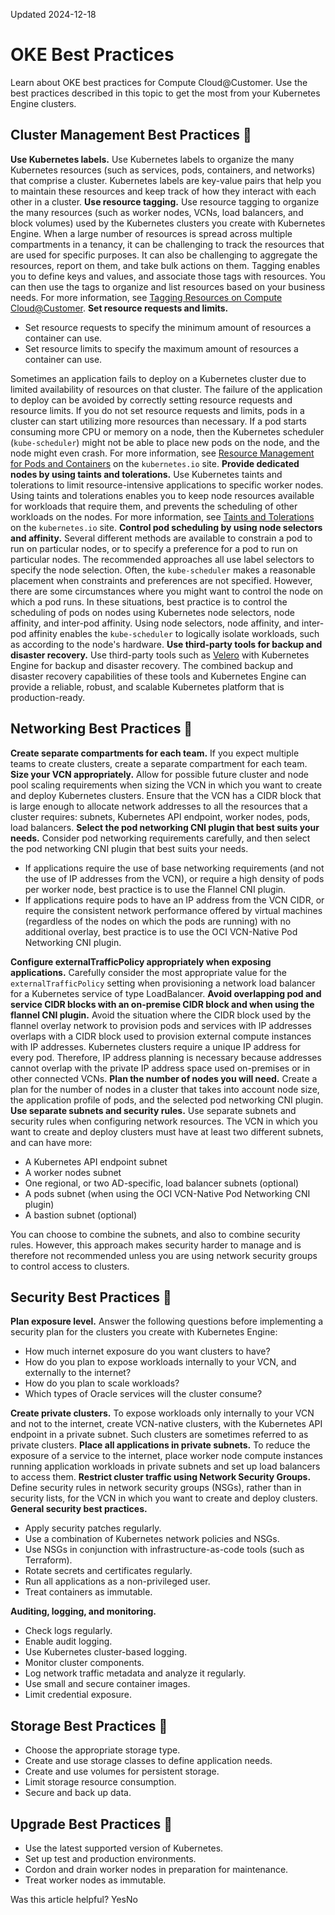 Updated 2024-12-18
# OKE Best Practices
Learn about OKE best practices for Compute Cloud@Customer. 
Use the best practices described in this topic to get the most from your Kubernetes Engine clusters.
## Cluster Management Best Practices 🔗 
**Use Kubernetes labels.**
Use Kubernetes labels to organize the many Kubernetes resources (such as services, pods, containers, and networks) that comprise a cluster.
Kubernetes labels are key-value pairs that help you to maintain these resources and keep track of how they interact with each other in a cluster.
**Use resource tagging.**
Use resource tagging to organize the many resources (such as worker nodes, VCNs, load balancers, and block volumes) used by the Kubernetes clusters you create with Kubernetes Engine.
When a large number of resources is spread across multiple compartments in a tenancy, it can be challenging to track the resources that are used for specific purposes. It can also be challenging to aggregate the resources, report on them, and take bulk actions on them.
Tagging enables you to define keys and values, and associate those tags with resources. You can then use the tags to organize and list resources based on your business needs.
For more information, see [Tagging Resources on Compute Cloud@Customer](https://docs.oracle.com/en-us/iaas/compute-cloud-at-customer/topics/tags/tagging.htm#tagging "On Compute Cloud@Customer, tagging enables you to add metadata to resources by defining key/value pairs that are assigned to resources. You can use the tags to organize and list resources based on your business needs.").
**Set resource requests and limits.**
  * Set resource requests to specify the minimum amount of resources a container can use.
  * Set resource limits to specify the maximum amount of resources a container can use.


Sometimes an application fails to deploy on a Kubernetes cluster due to limited availability of resources on that cluster. The failure of the application to deploy can be avoided by correctly setting resource requests and resource limits.
If you do not set resource requests and limits, pods in a cluster can start utilizing more resources than necessary. If a pod starts consuming more CPU or memory on a node, then the Kubernetes scheduler (`kube-scheduler`) might not be able to place new pods on the node, and the node might even crash.
For more information, see [Resource Management for Pods and Containers](https://kubernetes.io/docs/concepts/configuration/manage-resources-containers/) on the `kubernetes.io` site.
**Provide dedicated nodes by using taints and tolerations.**
Use Kubernetes taints and tolerations to limit resource-intensive applications to specific worker nodes.
Using taints and tolerations enables you to keep node resources available for workloads that require them, and prevents the scheduling of other workloads on the nodes.
For more information, see [Taints and Tolerations](https://kubernetes.io/docs/concepts/scheduling-eviction/taint-and-toleration/) on the `kubernetes.io` site.
**Control pod scheduling by using node selectors and affinity.**
Several different methods are available to constrain a pod to run on particular nodes, or to specify a preference for a pod to run on particular nodes. The recommended approaches all use label selectors to specify the node selection.
Often, the `kube-scheduler` makes a reasonable placement when constraints and preferences are not specified. However, there are some circumstances where you might want to control the node on which a pod runs. In these situations, best practice is to control the scheduling of pods on nodes using Kubernetes node selectors, node affinity, and inter-pod affinity.
Using node selectors, node affinity, and inter-pod affinity enables the `kube-scheduler` to logically isolate workloads, such as according to the node's hardware.
**Use third-party tools for backup and disaster recovery.**
Use third-party tools such as [Velero](https://velero.io/) with Kubernetes Engine for backup and disaster recovery.
The combined backup and disaster recovery capabilities of these tools and Kubernetes Engine can provide a reliable, robust, and scalable Kubernetes platform that is production-ready.
## Networking Best Practices 🔗 
**Create separate compartments for each team.**
If you expect multiple teams to create clusters, create a separate compartment for each team.
**Size your VCN appropriately.**
Allow for possible future cluster and node pool scaling requirements when sizing the VCN in which you want to create and deploy Kubernetes clusters.
Ensure that the VCN has a CIDR block that is large enough to allocate network addresses to all the resources that a cluster requires: subnets, Kubernetes API endpoint, worker nodes, pods, load balancers.
**Select the pod networking CNI plugin that best suits your needs.**
Consider pod networking requirements carefully, and then select the pod networking CNI plugin that best suits your needs.
  * If applications require the use of base networking requirements (and not the use of IP addresses from the VCN), or require a high density of pods per worker node, best practice is to use the Flannel CNI plugin.
  * If applications require pods to have an IP address from the VCN CIDR, or require the consistent network performance offered by virtual machines (regardless of the nodes on which the pods are running) with no additional overlay, best practice is to use the OCI VCN-Native Pod Networking CNI plugin.


**Configure externalTrafficPolicy appropriately when exposing applications.**
Carefully consider the most appropriate value for the `externalTrafficPolicy` setting when provisioning a network load balancer for a Kubernetes service of type LoadBalancer.
**Avoid overlapping pod and service CIDR blocks with an on-premise CIDR block and when using the flannel CNI plugin.**
Avoid the situation where the CIDR block used by the flannel overlay network to provision pods and services with IP addresses overlaps with a CIDR block used to provision external compute instances with IP addresses.
Kubernetes clusters require a unique IP address for every pod. Therefore, IP address planning is necessary because addresses cannot overlap with the private IP address space used on-premises or in other connected VCNs.
**Plan the number of nodes you will need.**
Create a plan for the number of nodes in a cluster that takes into account node size, the application profile of pods, and the selected pod networking CNI plugin.
**Use separate subnets and security rules.**
Use separate subnets and security rules when configuring network resources. The VCN in which you want to create and deploy clusters must have at least two different subnets, and can have more:
  * A Kubernetes API endpoint subnet
  * A worker nodes subnet
  * One regional, or two AD-specific, load balancer subnets (optional)
  * A pods subnet (when using the OCI VCN-Native Pod Networking CNI plugin)
  * A bastion subnet (optional)


You can choose to combine the subnets, and also to combine security rules. However, this approach makes security harder to manage and is therefore not recommended unless you are using network security groups to control access to clusters.
## Security Best Practices 🔗 
**Plan exposure level.**
Answer the following questions before implementing a security plan for the clusters you create with Kubernetes Engine:
  * How much internet exposure do you want clusters to have?
  * How do you plan to expose workloads internally to your VCN, and externally to the internet?
  * How do you plan to scale workloads?
  * Which types of Oracle services will the cluster consume?


**Create private clusters.**
To expose workloads only internally to your VCN and not to the internet, create VCN-native clusters, with the Kubernetes API endpoint in a private subnet. Such clusters are sometimes referred to as private clusters.
**Place all applications in private subnets.**
To reduce the exposure of a service to the internet, place worker node compute instances running application workloads in private subnets and set up load balancers to access them.
**Restrict cluster traffic using Network Security Groups.**
Define security rules in network security groups (NSGs), rather than in security lists, for the VCN in which you want to create and deploy clusters.
**General security best practices.**
  * Apply security patches regularly.
  * Use a combination of Kubernetes network policies and NSGs.
  * Use NSGs in conjunction with infrastructure-as-code tools (such as Terraform).
  * Rotate secrets and certificates regularly.
  * Run all applications as a non-privileged user.
  * Treat containers as immutable.


**Auditing, logging, and monitoring.**
  * Check logs regularly.
  * Enable audit logging.
  * Use Kubernetes cluster-based logging.
  * Monitor cluster components.
  * Log network traffic metadata and analyze it regularly.
  * Use small and secure container images.
  * Limit credential exposure.


## Storage Best Practices 🔗 
  * Choose the appropriate storage type.
  * Create and use storage classes to define application needs.
  * Create and use volumes for persistent storage.
  * Limit storage resource consumption.
  * Secure and back up data.


## Upgrade Best Practices 🔗 
  * Use the latest supported version of Kubernetes.
  * Set up test and production environments.
  * Cordon and drain worker nodes in preparation for maintenance.
  * Treat worker nodes as immutable.


Was this article helpful?
YesNo

